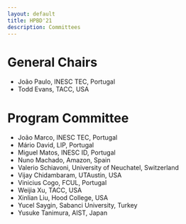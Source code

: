 ```yaml
---
layout: default
title: HPBD'21
description: Committees
---
```


# General Chairs

* João Paulo, INESC TEC, Portugal
* Todd Evans, TACC, USA

# Program Committee

* João Marco, INESC TEC, Portugal
* Mário David, LIP, Portugal
* Miguel Matos, INESC ID, Portugal
* Nuno Machado, Amazon, Spain
* Valerio Schiavoni, University of Neuchatel, Switzerland
* Vijay Chidambaram, UTAustin, USA
* Vinicius Cogo, FCUL, Portugal
* Weijia Xu, TACC, USA
* Xinlian Liu, Hood College, USA
* Yucel Saygin, Sabanci University, Turkey
* Yusuke Tanimura, AIST, Japan